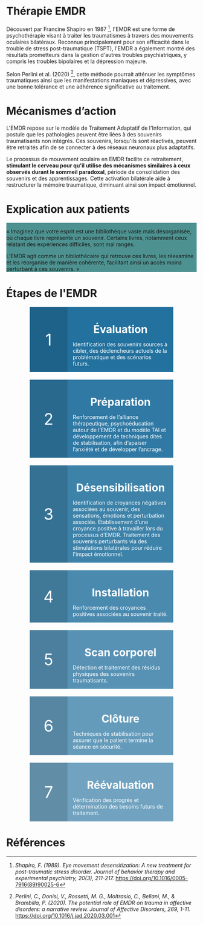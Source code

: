 # Thérapie EMDR

Découvert par Francine Shapiro en 1987 [^1], l'EMDR est une forme de psychothérapie visant à traiter les traumatismes à travers des mouvements oculaires bilatéraux. Reconnue principalement pour son efficacité dans le trouble de stress post-traumatique (TSPT), l'EMDR a également montré des résultats prometteurs dans la gestion d'autres troubles psychiatriques, y compris les troubles bipolaires et la dépression majeure.

Selon Perlini et al. (2020) [^2], cette méthode pourrait atténuer les symptômes traumatiques ainsi que les manifestations maniaques et dépressives, avec une bonne tolérance et une adhérence significative au traitement.

# Mécanismes d’action

L'EMDR repose sur le modèle de <span title="Adaptive Information Processing">Traitement Adaptatif de l'Information</span>, qui postule que les pathologies peuvent être liées à des souvenirs traumatisants non intégrés. Ces souvenirs, lorsqu'ils sont réactivés, peuvent être retraités afin de se connecter à des réseaux neuronaux plus adaptatifs.

Le processus de mouvement oculaire en EMDR facilite ce retraitement, **stimulant le cerveau pour qu'il utilise des mécanismes similaires à ceux observés durant le sommeil paradoxal**, période de consolidation des souvenirs et des apprentissages. Cette activation bilatérale aide à restructurer la mémoire traumatique, diminuant ainsi son impact émotionnel.

# Explication aux patients

<div class="quotes">
    <div class="content" style="background: #4d9290;">
        <img src="{{ ASSET static/clubhouse/talk.png }}" alt="" />
        <div>
            <p>« Imaginez que votre esprit est une bibliothèque vaste mais désorganisée, où chaque livre représente un souvenir. Certains livres, notamment ceux relatant des expériences difficiles, sont mal rangés.</p>
            <p>L'EMDR agit comme un bibliothécaire qui retrouve ces livres, les réexamine et les réorganise de manière cohérente, facilitant ainsi un accès moins perturbant à ces souvenirs. »
        </div>
    </div>
</div>

# Étapes de l'EMDR

<div class="steps">
    <div style="background: #23719e;">
        <div>1</div>
        <div>
            <p>Évaluation</p>
            Identification des souvenirs sources à cibler, des déclencheurs actuels de la problématique et des scénarios futurs.
        </div>
    </div>
    <div style="background: #3079a4;">
        <div>2</div>
        <div>
            <p>Préparation</p>
            Renforcement de l’alliance thérapeutique, psychoéducation autour de l’EMDR et du modèle TAI et développement de techniques dites de stabilisation, afin d’apaiser l’anxiété et de développer l’ancrage.
        </div>
    </div>
    <div style="background: #3d82a9;">
        <div>3</div>
        <div>
            <p>Désensibilisation</p>
            Identification de croyances négatives associées au souvenir, des sensations, émotions et perturbation associée. Etablissement d’une croyance positive à travailler lors du processus d’EMDR. Traitement des souvenirs perturbants via des stimulations bilatérales pour réduire l'impact émotionnel.
        </div>
    </div>
    <div style="background: #4a8aaf;">
        <div>4</div>
        <div>
            <p>Installation</p>
            Renforcement des croyances positives associées au souvenir traité.
        </div>
    </div>
    <div style="background: #5792b5;">
        <div>5</div>
        <div>
            <p>Scan corporel</p>
            Détection et traitement des résidus physiques des souvenirs traumatisants.
        </div>
    </div>
    <div style="background: #649bbb;">
        <div>6</div>
        <div>
            <p>Clôture</p>
            Techniques de stabilisation pour assurer que le patient termine la séance en sécurité.
        </div>
    </div>
    <div style="background: #71a3c0;">
        <div>7</div>
        <div>
            <p>Réévaluation</p>
            Vérification des progrès et détermination des besoins futurs de traitement.
        </div>
    </div>
</div>

# Références

[^1]: *Shapiro, F. (1989). Eye movement desensitization: A new treatment for post-traumatic stress disorder. Journal of behavior therapy and experimental psychiatry, 20(3), 211-217.* https://doi.org/10.1016/0005-7916(89)90025-6
[^2]: *Perlini, C., Donisi, V., Rossetti, M. G., Moltrasio, C., Bellani, M., & Brambilla, P. (2020). The potential role of EMDR on trauma in affective disorders: a narrative review. Journal of Affective Disorders, 269, 1-11.* https://doi.org/10.1016/j.jad.2020.03.001

<style>
    .steps {
        margin: 1em;
        display: flex;
        align-items: center;
        flex-direction: column;
        flex-wrap: wrap;
        gap: 20px;
    }
    .steps > div {
        display: flex;
        flex-direction: row;
        width: 80%;
        min-width: 250px;
        background: #4b9596;
        color: white;
        text-decoration: none;
    }
    .steps > div > div:first-child {
        display: flex;
        width: 50px;
        align-items: center;
        justify-content: center;
        background: #00000022;
        padding: 0 0.6em;
        font-size: 3em;
    }
    .steps > div > div:last-child {
        flex: 1;
        padding: 1em;
    }
    .steps p {
        margin-bottom: 0.5em;
        text-align: center;
        font-size: 2em;
        font-weight: bold;
    }
</style>
